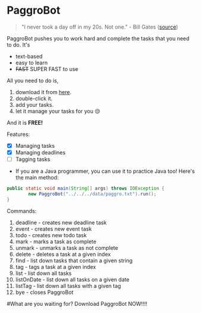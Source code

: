 # PaggroBot
> "I never took a day off in my 20s. Not one." - Bill Gates ([source](https://www.keepinspiring.me/hard-work-quotes/))

PaggroBot pushes you to work hard and complete the tasks that you need to do. It's

- text-based
- easy to learn
- ~~FAST~~ SUPER FAST to use

All you need to do is,

1. download it from [here](url).
2. double-click it.
3. add your tasks.
4. let it manage your tasks for you 😒

And it is **FREE!**

Features:

- [x] Managing tasks
- [x] Managing deadlines
- [ ] Tagging tasks

- If you are a Java programmer, you can use it to practice Java too! Here's the main method:
```java
public static void main(String[] args) throws IOException {
        new PaggroBot("../../../data/paggro.txt").run();
}
```

Commands:
1. deadline - creates new deadline task
2. event - creates new event task
3. todo - creates new todo task
4. mark - marks a task as complete
5. unmark - unmarks a task as not complete
6. delete - deletes a task at a given index
7. find - list down tasks that contain a given string
8. tag - tags a task at a given index
9. list - list down all tasks
10. listOnDate - list down all tasks on a given date
11. listTag - list down all tasks with a given tag
12. bye - closes PaggroBot

#What are you waiting for? Download PaggroBot NOW!!!!